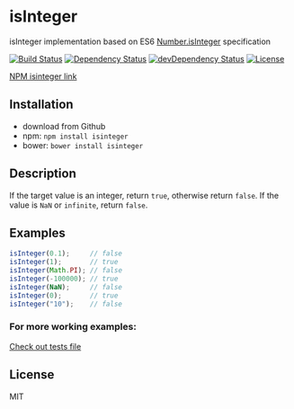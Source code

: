 isInteger
=========
isInteger implementation based on ES6 [Number.isInteger](https://developer.mozilla.org/pl/docs/Web/JavaScript/Reference/Global_Objects/Number/isInteger) specification

[![Build Status](https://travis-ci.org/Sahadar/isInteger.svg)](https://travis-ci.org/Sahadar/isInteger)
[![Dependency Status](https://david-dm.org/Sahadar/isInteger.svg)](https://david-dm.org/Sahadar/isInteger)
[![devDependency Status](https://david-dm.org/Sahadar/isInteger/dev-status.svg)](https://david-dm.org/Sahadar/isInteger#info=devDependencies)
[![License](https://img.shields.io/npm/l/isInteger.svg)](http://opensource.org/licenses/MIT)

[NPM isinteger link](https://www.npmjs.com/package/isinteger)

## Installation
* download from Github
* npm: `npm install isinteger`
* bower: `bower install isinteger`

## Description

If the target value is an integer, return `true`, otherwise return `false`. If the value is `NaN` or `infinite`, return `false`.

## Examples

```javascript
isInteger(0.1);     // false
isInteger(1);       // true
isInteger(Math.PI); // false
isInteger(-100000); // true
isInteger(NaN);     // false
isInteger(0);       // true
isInteger("10");    // false
```

### For more working examples:

[Check out tests file](https://github.com/Sahadar/isInteger/blob/master/test/main.js)

## License

MIT